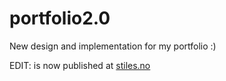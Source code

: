 # portfolio2.0

New design and implementation for my portfolio :)

EDIT: is now published at [stiles.no](https://stiles.no)
